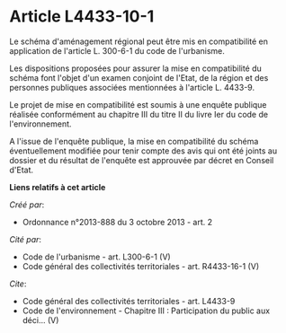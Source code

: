 # Article L4433-10-1

Le schéma d'aménagement régional peut être mis en compatibilité en application de l'article L. 300-6-1 du code de
l'urbanisme. 

Les dispositions proposées pour assurer la mise en compatibilité du schéma font l'objet d'un examen conjoint de l'Etat, de la
région et des personnes publiques associées mentionnées à l'article L. 4433-9. 

Le projet de mise en compatibilité est soumis à une enquête publique réalisée conformément au chapitre III du titre II du
livre Ier du code de l'environnement. 

A l'issue de l'enquête publique, la mise en compatibilité du schéma éventuellement modifiée pour tenir compte des avis qui
ont été joints au dossier et du résultat de l'enquête est approuvée par décret en Conseil d'Etat.

**Liens relatifs à cet article**

_Créé par_:

  - Ordonnance n°2013-888 du 3 octobre 2013 - art. 2

_Cité par_:

  - Code de l'urbanisme - art. L300-6-1 (V)
  - Code général des collectivités territoriales - art. R4433-16-1 (V)

_Cite_:

  - Code général des collectivités territoriales - art. L4433-9
  - Code de l'environnement -  Chapitre III : Participation du public aux déci... (V)
